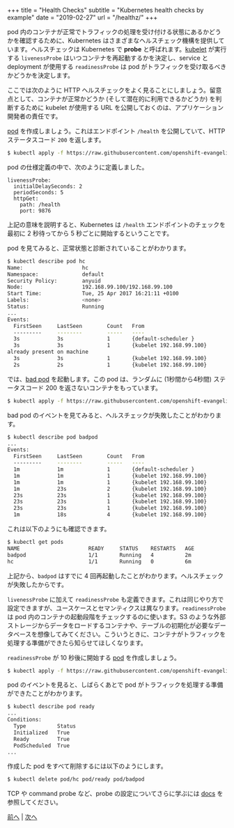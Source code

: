 +++
title = "Health Checks"
subtitle = "Kubernetes health checks by example"
date = "2019-02-27"
url = "/healthz/"
+++

pod 内のコンテナが正常でトラフィックの処理を受け付ける状態にあるかどうかを確認するために、Kubernetes はさまざまなヘルスチェック機構を提供しています。ヘルスチェックは Kubernetes で **probe** と呼ばれます。[kubelet](https://kubernetes.io/docs/admin/kubelet/) が実行する `livenessProbe` はいつコンテナを再起動するかを決定し、service と deployment が使用する `readinessProbe` は pod がトラフィックを受け取るべきかどうかを決定します。

ここでは次のように HTTP ヘルスチェックをよく見ることにしましょう。留意点として、コンテナが正常かどうか (そして潜在的に利用できるかどうか) を判断するために kubelet が使用する URL を公開しておくのは、アプリケーション開発者の責任です。

[pod](https://github.com/openshift-evangelists/kbe/blob/master/specs/healthz/pod.yaml) を作成しましょう。これはエンドポイント `/health` を公開していて、HTTP ステータスコード `200` を返します。

```bash
$ kubectl apply -f https://raw.githubusercontent.com/openshift-evangelists/kbe/master/specs/healthz/pod.yaml
```

pod の仕様定義の中で、次のように定義しました。

```
livenessProbe:
  initialDelaySeconds: 2
  periodSeconds: 5
  httpGet:
    path: /health
    port: 9876
```

上記の意味を説明すると、Kubernetes は `/health` エンドポイントのチェックを最初に 2 秒待ってから 5 秒ごとに開始するということです。

pod を見てみると、正常状態と診断されていることがわかります。

```bash
$ kubectl describe pod hc
Name:                   hc
Namespace:              default
Security Policy:        anyuid
Node:                   192.168.99.100/192.168.99.100
Start Time:             Tue, 25 Apr 2017 16:21:11 +0100
Labels:                 <none>
Status:                 Running
...
Events:
  FirstSeen     LastSeen        Count   From                            SubobjectPath           Type            Reason          Message
  ---------     --------        -----   ----                            -------------           --------        ------          -------
  3s            3s              1       {default-scheduler }                                    Normal          Scheduled       Successfully assigned hc to 192.168.99.100
  3s            3s              1       {kubelet 192.168.99.100}        spec.containers{sise}   Normal          Pulled          Container image "mhausenblas/simpleservice:0.5.0"
already present on machine
  3s            3s              1       {kubelet 192.168.99.100}        spec.containers{sise}   Normal          Created         Created container with docker id 8a628578d6ad; Security:[seccomp=unconfined]
  2s            2s              1       {kubelet 192.168.99.100}        spec.containers{sise}   Normal          Started         Started container with docker id 8a628578d6ad
```

では、[bad pod](https://github.com/openshift-evangelists/kbe/blob/master/specs/healthz/badpod.yaml) を起動します。この pod は、ランダムに (1秒間から4秒間) ステータスコード 200 を返さないコンテナをもっています。

```bash
$ kubectl apply -f https://raw.githubusercontent.com/openshift-evangelists/kbe/master/specs/healthz/badpod.yaml
```

bad pod のイベントを見てみると、ヘルスチェックが失敗したことがわかります。

```bash
$ kubectl describe pod badpod
...
Events:
  FirstSeen     LastSeen        Count   From                            SubobjectPath           Type            Reason          Message
  ---------     --------        -----   ----                            -------------           --------        ------          -------
  1m            1m              1       {default-scheduler }                                    Normal          Scheduled       Successfully assigned badpod to 192.168.99.100
  1m            1m              1       {kubelet 192.168.99.100}        spec.containers{sise}   Normal          Created         Created container with docker id 7dd660f04945; Security:[seccomp=unconfined]
  1m            1m              1       {kubelet 192.168.99.100}        spec.containers{sise}   Normal          Started         Started container with docker id 7dd660f04945
  1m            23s             2       {kubelet 192.168.99.100}        spec.containers{sise}   Normal          Pulled          Container image "mhausenblas/simpleservice:0.5.0" already present on machine
  23s           23s             1       {kubelet 192.168.99.100}        spec.containers{sise}   Normal          Killing         Killing container with docker id 7dd660f04945: pod "badpod_default(53e5c06a-29cb-11e7-b44f-be3e8f4350ff)" container "sise" is unhealthy, it will be killed and re-created.
  23s           23s             1       {kubelet 192.168.99.100}        spec.containers{sise}   Normal          Created         Created container with docker id ec63dc3edfaa; Security:[seccomp=unconfined]
  23s           23s             1       {kubelet 192.168.99.100}        spec.containers{sise}   Normal          Started         Started container with docker id ec63dc3edfaa
  1m            18s             4       {kubelet 192.168.99.100}        spec.containers{sise}   Warning         Unhealthy       Liveness probe failed: Get http://172.17.0.4:9876/health: net/http: request canceled (Client.Timeout exceeded while awaiting headers)
```

これは以下のようにも確認できます。

```bash
$ kubectl get pods
NAME                      READY     STATUS    RESTARTS   AGE
badpod                    1/1       Running   4          2m
hc                        1/1       Running   0          6m
```

上記から、`badpod` はすでに 4 回再起動したことがわかります。ヘルスチェックが失敗したからです。

`livenessProbe` に加えて `readinessProbe` も定義できます。これは同じやり方で設定できますが、ユースケースとセマンティクスは異なります。`readinessProbe` は pod 内のコンテナの起動段階をチェックするのに使います。S3 のような外部ストレージからデータをロードするコンテナや、テーブルの初期化が必要なデータベースを想像してみてください。こういうときに、コンテナがトラフィックを処理する準備ができたら知らせてほしくなります。

`readinessProbe` が 10 秒後に開始する [pod](https://github.com/openshift-evangelists/kbe/blob/master/specs/healthz/ready.yaml) を作成しましょう。

```bash
$ kubectl apply -f https://raw.githubusercontent.com/openshift-evangelists/kbe/master/specs/healthz/ready.yaml
```

pod のイベントを見ると、しばらくあとで pod がトラフィックを処理する準備ができたことがわかります。

```bash
$ kubectl describe pod ready
...
Conditions:                                                                                                                                                               [0/1888]
  Type          Status
  Initialized   True
  Ready         True
  PodScheduled  True
...
```
作成した pod をすべて削除するには以下のようにします。

```bash
$ kubectl delete pod/hc pod/ready pod/badpod
```

TCP や command probe など、probe の設定についてさらに学ぶには [docs](https://kubernetes.io/docs/tasks/configure-pod-container/configure-liveness-readiness-probes/) を参照してください。

[前へ](/sd) | [次へ](/envs)
